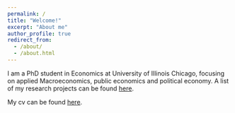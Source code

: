 ```yaml
---
permalink: /
title: "Welcome!"
excerpt: "About me"
author_profile: true
redirect_from: 
  - /about/
  - /about.html
---
```


I am a PhD student in Economics at University of Illinois Chicago, focusing on applied Macroeconomics, public economics and political economy. A list of my research projects can be found [here](research).

My cv can be found [here](files/cv_weigand.pdf).

